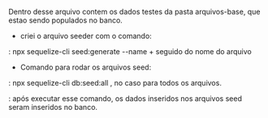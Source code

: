 Dentro desse arquivo contem os dados testes da pasta arquivos-base, que estao sendo populados no banco.

- criei o arquivo seeder com o comando: 

: npx sequelize-cli seed:generate --name + seguido do nome do arquivo

- Comando para rodar os arquivos seed: 

: npx sequelize-cli db:seed:all , no caso para todos os arquivos.

: após executar esse comando, os dados inseridos nos arquivos seed seram inseridos no banco.